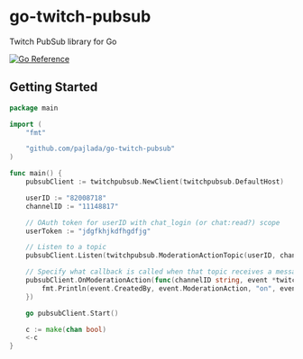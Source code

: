 # go-twitch-pubsub

Twitch PubSub library for Go

[![Go Reference](https://pkg.go.dev/badge/github.com/pajlada/go-twitch-pubsub.svg)](https://pkg.go.dev/github.com/pajlada/go-twitch-pubsub)

## Getting Started

```go
package main

import (
	"fmt"

	"github.com/pajlada/go-twitch-pubsub"
)

func main() {
	pubsubClient := twitchpubsub.NewClient(twitchpubsub.DefaultHost)

	userID := "82008718"
	channelID := "11148817"

	// OAuth token for userID with chat_login (or chat:read?) scope
	userToken := "jdgfkhjkdfhgdfjg"

	// Listen to a topic
	pubsubClient.Listen(twitchpubsub.ModerationActionTopic(userID, channelID), userToken)

	// Specify what callback is called when that topic receives a message
	pubsubClient.OnModerationAction(func(channelID string, event *twitchpubsub.ModerationAction) {
		fmt.Println(event.CreatedBy, event.ModerationAction, "on", event.TargetUserID)
	})

	go pubsubClient.Start()

	c := make(chan bool)
	<-c
}
```
